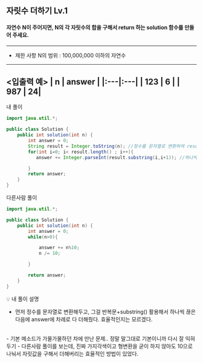 
## 자릿수 더하기 Lv.1
#### 자연수 N이 주어지면, N의 각 자릿수의 합을 구해서 return 하는 solution 함수를 만들어 주세요.

--- 
* 제한 사항
N의 범위 : 100,000,000 이하의 자연수
--- 
<입출력 예>
| n	| answer |
|:---|:---|
| 123 | 6 |
| 987	| 24|
--- 
내 풀이 
```java
import java.util.*;

public class Solution {
    public int solution(int n) {
        int answer = 0;
        String result = Integer.toString(n); //정수를 문자열로 변환하여 result에 저장       
        for(int i=0; i< result.length() ; i++){
           answer += Integer.parseInt(result.substring(i,i+1)); //하나씩 끊기

        } 
        return answer;
    }
}
```

다른사람 풀이
```java
import java.util.*;

public class Solution {
    public int solution(int n) {
        int answer = 0;
        while(n>0){

            answer += n%10;
            n /= 10;

        }

        return answer;
    }
}

```

💡 내 풀이 설명
- 먼저 정수를 문자열로 변환해두고, 그걸 반복문+substring() 활용해서 하나씩 끊은 다음에 answer에 차례로 다 더해줬다. 효율적인지는 모르겠다.
<br>
  - 기본 메소드가 가물가물하던 차에 만난 문제.. 정말 말그대로 기본이니까 다시 잘 익혀두기
  - 다른사람 풀이를 보는데, 진짜 가지각색이고 형변환을 굳이 하지 않아도 10으로 나눠서 자릿값을 구해서 더해버리는 효율적인 방법이 있었다.